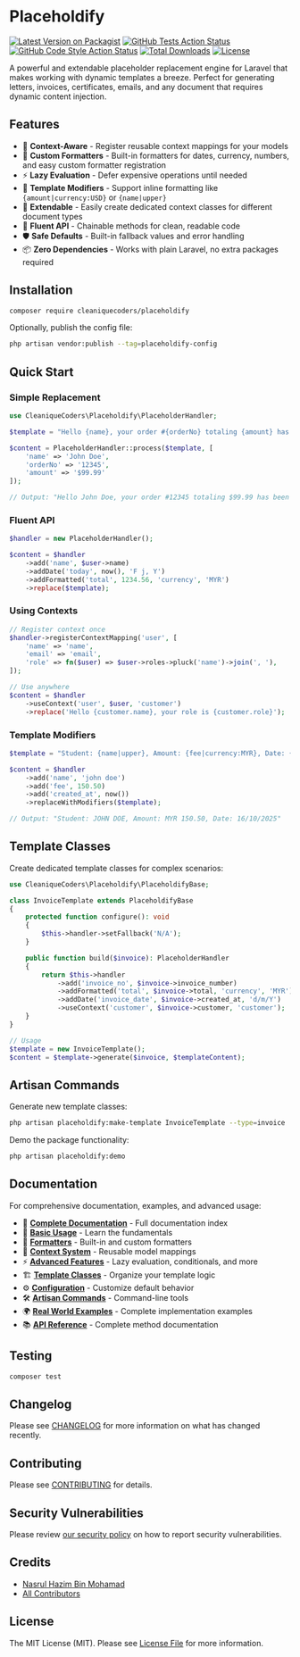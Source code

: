 # Placeholdify

[![Latest Version on Packagist](https://img.shields.io/packagist/v/cleaniquecoders/placeholdify.svg?style=flat-square)](https://packagist.org/packages/cleaniquecoders/placeholdify)
[![GitHub Tests Action Status](https://img.shields.io/github/actions/workflow/status/cleaniquecoders/placeholdify/run-tests.yml?branch=main&label=tests&style=flat-square)](https://github.com/cleaniquecoders/placeholdify/actions?query=workflow%3Arun-tests+branch%3Amain)
[![GitHub Code Style Action Status](https://img.shields.io/github/actions/workflow/status/cleaniquecoders/placeholdify/fix-php-code-style-issues.yml?branch=main&label=code%20style&style=flat-square)](https://github.com/cleaniquecoders/placeholdify/actions?query=workflow%3A"Fix+PHP+code+style+issues"+branch%3Amain)
[![Total Downloads](https://img.shields.io/packagist/dt/cleaniquecoders/placeholdify.svg?style=flat-square)](https://packagist.org/packages/cleaniquecoders/placeholdify)
[![License](https://img.shields.io/packagist/l/cleaniquecoders/placeholdify.svg?style=flat-square)](https://packagist.org/packages/cleaniquecoders/placeholdify)

A powerful and extendable placeholder replacement engine for Laravel that makes working with dynamic templates a breeze. Perfect for generating letters, invoices, certificates, emails, and any document that requires dynamic content injection.

## Features

- 🎯 **Context-Aware** - Register reusable context mappings for your models
- 🎨 **Custom Formatters** - Built-in formatters for dates, currency, numbers, and easy custom formatter registration
- ⚡ **Lazy Evaluation** - Defer expensive operations until needed
- 🔧 **Template Modifiers** - Support inline formatting like `{amount|currency:USD}` or `{name|upper}`
- 🧩 **Extendable** - Easily create dedicated context classes for different document types
- 💬 **Fluent API** - Chainable methods for clean, readable code
- 🛡️ **Safe Defaults** - Built-in fallback values and error handling
- 📦 **Zero Dependencies** - Works with plain Laravel, no extra packages required

## Installation

```bash
composer require cleaniquecoders/placeholdify
```

Optionally, publish the config file:

```bash
php artisan vendor:publish --tag=placeholdify-config
```

## Quick Start

### Simple Replacement

```php
use CleaniqueCoders\Placeholdify\PlaceholderHandler;

$template = "Hello {name}, your order #{orderNo} totaling {amount} has been confirmed.";

$content = PlaceholderHandler::process($template, [
    'name' => 'John Doe',
    'orderNo' => '12345',
    'amount' => '$99.99'
]);

// Output: "Hello John Doe, your order #12345 totaling $99.99 has been confirmed."
```

### Fluent API

```php
$handler = new PlaceholderHandler();

$content = $handler
    ->add('name', $user->name)
    ->addDate('today', now(), 'F j, Y')
    ->addFormatted('total', 1234.56, 'currency', 'MYR')
    ->replace($template);
```

### Using Contexts

```php
// Register context once
$handler->registerContextMapping('user', [
    'name' => 'name',
    'email' => 'email',
    'role' => fn($user) => $user->roles->pluck('name')->join(', '),
]);

// Use anywhere
$content = $handler
    ->useContext('user', $user, 'customer')
    ->replace('Hello {customer.name}, your role is {customer.role}');
```

### Template Modifiers

```php
$template = "Student: {name|upper}, Amount: {fee|currency:MYR}, Date: {created_at|date:d/m/Y}";

$content = $handler
    ->add('name', 'john doe')
    ->add('fee', 150.50)
    ->add('created_at', now())
    ->replaceWithModifiers($template);

// Output: "Student: JOHN DOE, Amount: MYR 150.50, Date: 16/10/2025"
```

## Template Classes

Create dedicated template classes for complex scenarios:

```php
use CleaniqueCoders\Placeholdify\PlaceholdifyBase;

class InvoiceTemplate extends PlaceholdifyBase
{
    protected function configure(): void
    {
        $this->handler->setFallback('N/A');
    }

    public function build($invoice): PlaceholderHandler
    {
        return $this->handler
            ->add('invoice_no', $invoice->invoice_number)
            ->addFormatted('total', $invoice->total, 'currency', 'MYR')
            ->addDate('invoice_date', $invoice->created_at, 'd/m/Y')
            ->useContext('customer', $invoice->customer, 'customer');
    }
}

// Usage
$template = new InvoiceTemplate();
$content = $template->generate($invoice, $templateContent);
```

## Artisan Commands

Generate new template classes:

```bash
php artisan placeholdify:make-template InvoiceTemplate --type=invoice
```

Demo the package functionality:

```bash
php artisan placeholdify:demo
```

## Documentation

For comprehensive documentation, examples, and advanced usage:

- 📖 **[Complete Documentation](docs/index.md)** - Full documentation index
- 🚀 **[Basic Usage](docs/basic-usage.md)** - Learn the fundamentals
- 🎨 **[Formatters](docs/formatters.md)** - Built-in and custom formatters
- 🔄 **[Context System](docs/context-system.md)** - Reusable model mappings
- ⚡ **[Advanced Features](docs/advanced-features.md)** - Lazy evaluation, conditionals, and more
- 🏗️ **[Template Classes](docs/template-classes.md)** - Organize your template logic
- ⚙️ **[Configuration](docs/configuration.md)** - Customize default behavior
- 🛠️ **[Artisan Commands](docs/artisan-commands.md)** - Command-line tools
- 🌍 **[Real World Examples](docs/real-world-examples.md)** - Complete implementation examples
- 📚 **[API Reference](docs/api-reference.md)** - Complete method documentation

## Testing

```bash
composer test
```

## Changelog

Please see [CHANGELOG](CHANGELOG.md) for more information on what has changed recently.

## Contributing

Please see [CONTRIBUTING](CONTRIBUTING.md) for details.

## Security Vulnerabilities

Please review [our security policy](../../security/policy) on how to report security vulnerabilities.

## Credits

- [Nasrul Hazim Bin Mohamad](https://github.com/nasrulhazim)
- [All Contributors](../../contributors)

## License

The MIT License (MIT). Please see [License File](LICENSE.md) for more information.
